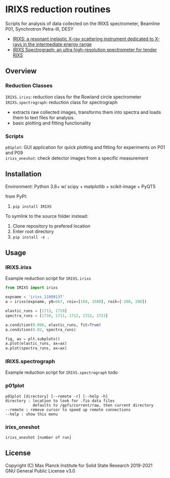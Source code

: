 # IRIXS reduction routines

Scripts for analysis of data collected on the IRIXS spectrometer, Beamline P01, Synchrotron Petra-III, DESY

- [IRIXS: a resonant inelastic X-ray scattering instrument dedicated to X-rays in the intermediate energy range](https://doi.org/10.1107/S1600577519017119)  
- [IRIXS Spectrograph: an ultra high-resolution spectrometer for tender RIXS](https://doi.org/10.1107/S1600577521003805)

## Overview

### Reduction Classes
`IRIXS.irixs`: reduction class for the Rowland circle spectrometer  
`IRIXS.spectrograph`: reduction class for spectrograph
- extracts raw collected images, transforms them into spectra and loads them to text files for analysis.
- basic plotting and fitting functionality

### Scripts
`p01plot`: GUI application for quick plotting and fitting for experiments on P01 and P09  
`irixs_oneshot`: check detector images from a specific measurement

## Installation

Environment: Python 3.8+ w/ scipy + matplotlib + scikit-image + PyQT5

from PyPI:
1. `pip install IRIXS`

To symlink to the source folder instead:
1. Clone repository to prefered location
2. Enter root directory
3. `pip install -e .`


## Usage

### IRIXS.irixs
Example reduction script for `IRIXS.irixs`

```python
from IRIXS import irixs

expname = 'irixs_11009137'
a = irixs(expname, y0=667, roix=[160, 1500], roih=[-200, 200])

elastic_runs = [1713, 1719]
spectra_runs = [1710, 1711, 1712, 1722, 1723]

a.condition(0.006, elastic_runs, fit=True)
a.condition(0.02, spectra_runs)

fig, ax = plt.subplots()
a.plot(elastic_runs, ax=ax)
a.plot(spectra_runs, ax=ax)
```

### IRIXS.spectrograph
Example reduction script for `IRIXS.spectrograph` todo

### p01plot
```
p01plot [directory] [--remote -r] [--help -h]
directory : location to look for .fio data files
            defaults to /gpfs/current/raw, then current directory
--remote : remove cursor to speed up remote connections
--help : show this menu
```

### irixs_oneshot

```
irixs_oneshot [number of run]
```

## License

Copyright (C) Max Planck Institute for Solid State Research 2019-2021  
GNU General Public License v3.0
